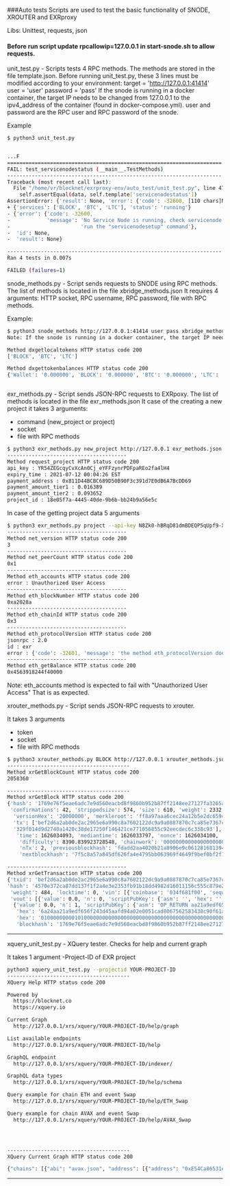 ###Auto tests
Scripts are used to test the basic functionality of SNODE, XROUTER and EXRproxy 

Libs: Unittest, requests, json

#### Before run script update rpcallowip=127.0.0.1 in start-snode.sh to allow requests.

unit_test.py - Scripts tests 4 RPC methods.
The methods are stored in the file template.json.
Before running unit_test.py, these 3 lines must be modified according to your environment:
    target = 'http://127.0.0.1:41414'
    user = 'user'
    password = 'pass'
If the snode is running in a docker container, the target IP needs to be changed from 127.0.0.1 to the ipv4_address of the container (found in docker-compose.yml).
user and password are the RPC user and RPC password of the snode.

Example
```bash
$ python3 unit_test.py


...F
======================================================================
FAIL: test_servicenodestatus (__main__.TestMethods)
----------------------------------------------------------------------
Traceback (most recent call last):
  File "/home/vr/blocknet/exrproxy-env/auto_test/unit_test.py", line 47, in test_servicenodestatus
    self.assertEqual(data, self.template['servicenodestatus'])
AssertionError: {'result': None, 'error': {'code': -32600, [110 chars]None} != {'status': 'running', 'services': ['BLOCK', 'BTC', 'LTC']}
+ {'services': ['BLOCK', 'BTC', 'LTC'], 'status': 'running'}
- {'error': {'code': -32600,
-            'message': 'No Service Node is running, check servicenode.conf or '
-                       'run the "servicenodesetup" command'},
-  'id': None,
-  'result': None}

----------------------------------------------------------------------
Ran 4 tests in 0.007s

FAILED (failures=1)


```

snode_methods.py - Script sends requests to SNODE using RPC methods. 
The list of methods is located in the file xbridge_methods.json
It requires 4 arguments: HTTP socket, RPC username, RPC password, file with RPC methods.

Example:
```bash
$ python3 snode_methods http://127.0.0.1:41414 user pass xbridge_methods.json
Note: If the snode is running in a docker container, the target IP needs to be changed from 127.0.0.1 to the ipv4_address of the container (found in docker-compose.yml).

Method dxgetlocaltokens HTTP status code 200
['BLOCK', 'BTC', 'LTC'] 

Method dxgettokenbalances HTTP status code 200
{'Wallet': '0.000000', 'BLOCK': '0.000000', 'BTC': '0.000000', 'LTC': '0.000000'}



```

exr_methods.py - Script sends JSON-RPC requests to EXRpoxy. 
The list of methods is located in the file exr_methods.json
It case of the creating a new project it takes 3 arguments:

- command (new_project or project)
- socket
- file with RPC methods

```bash
$ python3 exr_methods.py new_project http://127.0.0.1 exr_methods.json 
---------------------------------------
Method request_project HTTP status code 200
api_key : YR54ZEGcqyCvXcAn0Cj_eYFFzynrPDFpaREo2fa4lH4
expiry_time : 2021-07-12 00:04:26 EST
payment_address : 0x811D44BCBC689D50B90F3c391d7E0dB6A7BcDD69
payment_amount_tier1 : 0.016389
payment_amount_tier2 : 0.093652
project_id : 18e05f7a-4445-40de-9b6b-bb24b9a56e5c

```

In case of the getting project data 5 arguments

```bash
$ python3 exr_methods.py project --api-key N8Zk0-hBRqD81dmBDEQP5qUpf9-XKz5eVPcstPkr8C0 --project-id 6228e1ed-1c78-40ca-9813-421d0fdfbfcf  http://127.0.0.1 exr_methods.json
---------------------------------------
Method net_version HTTP status code 200
3
---------------------------------------
Method net_peerCount HTTP status code 200
0x1
---------------------------------------
Method eth_accounts HTTP status code 200
error : Unauthorized User Access
---------------------------------------
Method eth_blockNumber HTTP status code 200
0xa2028a
---------------------------------------
Method eth_chainId HTTP status code 200
0x3
---------------------------------------
Method eth_protocolVersion HTTP status code 200
jsonrpc : 2.0
id : exr
error : {'code': -32601, 'message': 'the method eth_protocolVersion does not exist/is not available'}
---------------------------------------
Method eth_getBalance HTTP status code 200
0x4563918244f40000
```
Note: eth_accounts method is expected to fail with "Unauthorized User Access" That is as expected.

xrouter_methods.py - Script sends JSON-RPC requests to xrouter.

It takes 3 arguments

- token
- socket
- file with RPC methods
```bash
$ python3 xrouter_methods.py BLOCK http://127.0.0.1 xrouter_methods.json 
----------------------------------------
Method xrGetBlockCount HTTP status code 200
2058360

----------------------------------------
Method xrGetBlock HTTP status code 200
{'hash': '1769e76f5eae6adc7e9d560eacbd8f9860b952b87ff2148ee27127fa3265aa67',
 'confirmations': 42, 'strippedsize': 574, 'size': 610, 'weight': 2332, 'height': 2058319, 'version': 536870912,
  'versionHex': '20000000', 'merkleroot': 'ff8a97aaa6cec24a12b5e2dc659499b4abdbf1961076f5e18c6335a85d0f02ac', 
  'tx': ['bef2d6a2ab0de2ac2965e6a990c8a7602122dc9a9a0887870c7ca85e7367c895', 
  '329f014d9d2740a1420c38de17250f146421ce771056855c92eecdec6c338c93'],
   'time': 1626034093, 'mediantime': 1626033797, 'nonce': 1626034100, 'bits': '1b07cf70',
    'difficulty': 8390.839923728548, 'chainwork': '0000000000000000000000000000000000000000000000069fa98d424a9ed5ed', 
    'nTx': 2, 'previousblockhash': 'fdadd2aa4020b21a8906e9c061281681394db3810ef59b2b413ada42cae85670', 
    'nextblockhash': '7f5c8a57a845df626fa4e4795bb063969f4649f9bef0bf2f1b05c7ca92f462b5'}

---------------------------------------
Method xrGetTransaction HTTP status code 200
{'txid': 'bef2d6a2ab0de2ac2965e6a990c8a7602122dc9a9a0887870c7ca85e7367c895', 
'hash': '4570e372ca87dd137f1f2a4e3e2353fb91b18dd4982d16011156c555c879e2b3', 'version': 1, 'size': 148, 'vsize': 121,
 'weight': 484, 'locktime': 0, 'vin': [{'coinbase': '034f681f00', 'sequence': 4294967295}], 
 'vout': [{'value': 0.0, 'n': 0, 'scriptPubKey': {'asm': '', 'hex': '', 'type': 'nonstandard'}},
  {'value': 0.0, 'n': 1, 'scriptPubKey': {'asm': 'OP_RETURN aa21a9edf656f243d45aafd94a02e0051cad8067562583438c90f61ae3a03ce8222523d7',
   'hex': '6a24aa21a9edf656f243d45aafd94a02e0051cad8067562583438c90f61ae3a03ce8222523d7', 'type': 'nulldata'}}], 
   'hex': '010000000001010000000000000000000000000000000000000000000000000000000000000000ffffffff05034f681f00ffffffff020000000000000000000000000000000000266a24aa21a9edf656f243d45aafd94a02e0051cad8067562583438c90f61ae3a03ce8222523d70120000000000000000000000000000000000000000000000000000000000000000000000000', 
   'blockhash': '1769e76f5eae6adc7e9d560eacbd8f9860b952b87ff2148ee27127fa3265aa67', 'confirmations': 42, 'time': 1626034093, 'blocktime': 1626034093}
```
----------------------------

xquery_unit_test.py - XQuery tester. Checks for help and current graph

It takes 1 argument
-Project-ID of EXR project

```bash
python3 xquery_unit_test.py --projectid YOUR-PROJECT-ID
----------------------------------------
XQuery Help HTTP status code 200

Powered by
  https://blocknet.co
  https://xquery.io

Current Graph
  http://127.0.0.1/xrs/xquery/YOUR-PROJECT-ID/help/graph

List available endpoints
  http://127.0.0.1/xrs/xquery/YOUR-PROJECT-ID/help

GraphQL endpoint
  http://127.0.0.1/xrs/xquery/YOUR-PROJECT-ID/indexer/

GraphQL data types
  http://127.0.0.1/xrs/xquery/YOUR-PROJECT-ID/help/schema

Query example for chain ETH and event Swap
  http://127.0.0.1/xrs/xquery/YOUR-PROJECT-ID/help/ETH_Swap

Query example for chain AVAX and event Swap
  http://127.0.0.1/xrs/xquery/YOUR-PROJECT-ID/help/AVAX_Swap




----------------------------------------
XQuery Current Graph HTTP status code 200

{"chains": [{"abi": "avax.json", "address": [{"address": "0xE54Ca86531e17Ef3616d22Ca28b0D458b6C89106", "name": "Pangolin_Router"}], "historical": [{"fromBlock": "6800000"}], "name": "AVAX", "query": [{"name": "Swap"}]}, {"abi": "eth.json", "address": [{"address": "0x7a250d5630B4cF539739dF2C5dAcb4c659F2488D", "name": "Uniswap_Router_v2"}, {"address": "0xe592427a0aece92de3edee1f18e0157c05861564", "name": "Uniswap_Router_v3"}], "historical": [{"fromBlock": "13600000"}], "name": "ETH", "query": [{"name": "Swap"}]}], "endpoint": "/indexer", "graph": "AVAX_ETH"}
```
----------------------------